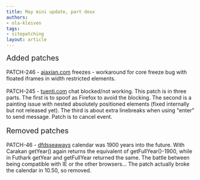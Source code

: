```yaml
---
title: May mini update, part deux
authors:
- ola-kleiven
tags:
- sitepatching
layout: article
---
```

<span style="font-size: 140%">Added patches</span><br/><br/>PATCH-246 - <a href="http://ajaxian.com/" target="_blank">ajaxian.com</a> freezes - workaround for core freeze bug with floated iframes in width restricted elements.<br/><br/>PATCH-245 - <a href="http://www.tuenti.com/" target="_blank">tuenti.com</a> chat blocked/not working. This patch is in three parts. The first is to spoof as Firefox to avoid the blocking. The second is a painting issue with nested absolutely positioned elements (fixed internally but not released yet). The third is about extra linebreaks when using &quot;enter&quot; to send message. Patch is to cancel event.<br/><br/><span style="font-size: 140%">Removed patches</span><br/><br/>PATCH-46 - <a href="http://www.dfdsseaways.no/" target="_blank">dfdsseaways</a> calendar was 1900 years into the future. With Carakan getYear() again returns the equivalent of getFullYear()-1900, while in Futhark getYear and getFullYear returned the same. The battle between being compatible with IE or the other browsers... The patch actually broke the calendar in 10.50, so removed.
